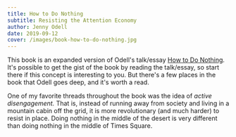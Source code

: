 ```yaml
---
title: How to Do Nothing
subtitle: Resisting the Attention Economy
author: Jenny Odell
date: 2019-09-12
cover: /images/book-how-to-do-nothing.jpg
---
```


This book is an expanded version of Odell's talk/essay [How to Do Nothing](https://medium.com/@the_jennitaur/how-to-do-nothing-57e100f59bbb). It's possible to get the gist of the book by reading the talk/essay, so start there if this concept is interesting to you. But there's a few places in the book that Odell goes deep, and it's worth a read.

One of my favorite threads throughout the book was the idea of _active disengagement._ That is, instead of running away from society and living in a mountain cabin off the grid, it is more revolutionary (and much harder) to resist in place. Doing nothing in the middle of the desert is very different than doing nothing in the middle of Times Square.